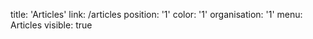 title: 'Articles'
link: /articles
position: '1'
color: '1'
organisation: '1'
menu: Articles
visible: true
